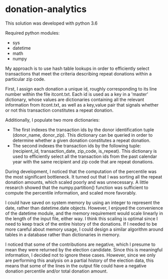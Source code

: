 # donation-analytics

This solution was developed with python 3.6

Required python modules:
 * sys
 * datetime
 * math
 * numpy

My approach is to use hash table lookups in order to efficiently select transactions that meet the criteria describing repeat donations within a particular zip code.

First, I assign each donation a unique id, roughly corresponding to its line number within the file itcont.txt. Each id is used as a key in a 'master' dictionary, whose values are dictionaries containing all the relevant information from itcont.txt, as well as a key,value pair that signals whether or not this transaction constitutes a repeat donation.

Additionally, I populate two more dictionaries:
 * The first indexes the transaction ids by the donor identification tuple (donor_name, donor_zip). This dictionary can be queried in order to determine whether a given donation constitutes a repeat donation.
 * The second indexes the transaction ids by the following tuple: (recipient_id, transaction_date, zip_code, is_repeat). This dictionary is used to efficiently select all the transaction ids from the past calendar year with the same recipient and zip code that are repeat donations.

During development, I noticed that the computation of the percentile was the most significant bottleneck. It turned out that I was sorting all the repeat donation amounts, which scaled poorly and was unnecessary. A little research showed that the numpy.partition() function was sufficient to compute the percentile information, and scaled more favorably.

I could have saved on system memory by using an integer to represent the date, rather than datetime.date objects. However, I enjoyed the convenience of the datetime module, and the memory requirement would scale linearly in the length of the input file, either way. I think this scaling is optimal since I need to keep track of the entire history of the donations. If I needed to be more careful about memory usage, I could design a similar algorithm around tables in a database rather than dictionaries in memory.

I noticed that some of the contributions are negative, which I presume to mean they were returned by the election candidate. Since this is meaningful information, I decided not to ignore these cases. However, since we only are performing this analysis on a partial history of the election data, this means that some of the lines in the output file could have a negative donation percentile and/or total donation amount.